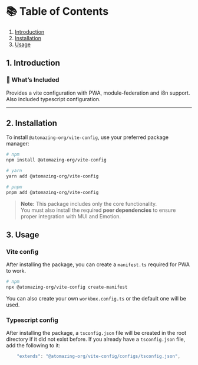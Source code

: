 # 📚 Table of Contents

1. [Introduction](#1-introduction)
2. [Installation](#2-installation)
3. [Usage](#3-usage)  
  
## 1. Introduction


### 🔧 What’s Included

Provides a vite configuration with PWA, module-federation and i8n support. Also included typescript configuration.

---

## 2. Installation

To install `@atomazing-org/vite-config`, use your preferred package manager:

```bash
# npm
npm install @atomazing-org/vite-config
```

```bash
# yarn
yarn add @atomazing-org/vite-config
```

```bash
# pnpm
pnpm add @atomazing-org/vite-config
```

> **Note:** This package includes only the core functionality.  
> You must also install the required **peer dependencies** to ensure proper integration with MUI and Emotion.

## 3. Usage

### Vite config

After installing the package, you can create a `manifest.ts` required for PWA to work.

```bash
# npm
npx @atomazing-org/vite-config create-manifest
```
You can also create your own `workbox.config.ts`  or the default one will be used.

### Typescript config

After installing the package, a `tsconfig.json` file will be created in the root directory if it did not exist before. If you already have a `tsconfig.json` file, add the following to it:

```ts
	"extends": "@atomazing-org/vite-config/configs/tsconfig.json",
```

